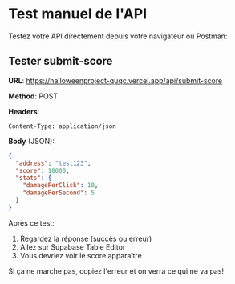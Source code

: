 # Test manuel de l'API

Testez votre API directement depuis votre navigateur ou Postman:

## Tester submit-score

**URL**: https://halloweenproject-quqc.vercel.app/api/submit-score

**Method**: POST

**Headers**:
```
Content-Type: application/json
```

**Body** (JSON):
```json
{
  "address": "test123",
  "score": 10000,
  "stats": {
    "damagePerClick": 10,
    "damagePerSecond": 5
  }
}
```

Après ce test:
1. Regardez la réponse (succès ou erreur)
2. Allez sur Supabase Table Editor
3. Vous devriez voir le score apparaître

Si ça ne marche pas, copiez l'erreur et on verra ce qui ne va pas!

